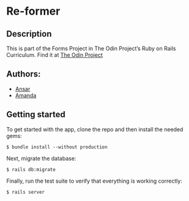 # Re-former

## Description
This is part of the Forms Project in The Odin Project’s Ruby on Rails Curriculum. Find it at [The Odin Project](http://www.theodinproject.com)

## Authors:
* [Ansar](https://github.com/ansaryergesh)
* [Amanda](https://github.com/vieiramanda11)

## Getting started

To get started with the app, clone the repo and then install the needed gems:

```
$ bundle install --without production
```

Next, migrate the database:

```
$ rails db:migrate
```

Finally, run the test suite to verify that everything is working correctly:

```
$ rails server